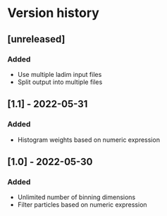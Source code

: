 # Version history

## [unreleased]
### Added
- Use multiple ladim input files
- Split output into multiple files

## [1.1] - 2022-05-31
### Added
- Histogram weights based on numeric expression

## [1.0] - 2022-05-30
### Added
- Unlimited number of binning dimensions
- Filter particles based on numeric expression

